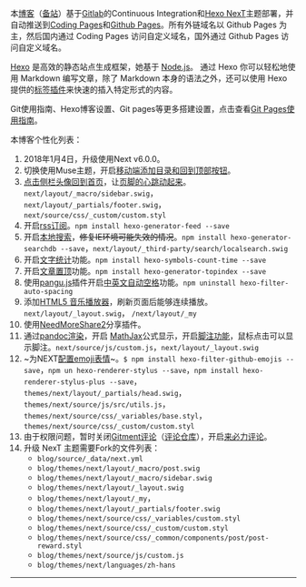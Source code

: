 
本[博客](https://sli1989.github.io)（[备站](https://sli1989.gitlab.io/)）基于[Gitlab](https://pages.gitlab.io/)的Continuous Integration和[Hexo NexT](https://theme-next.org/)主题部署，并自动推送到[Coding Pages](https://pages.coding.me/)和[Github Pages](https://pages.github.com/)。所有外链域名以 Github Pages 为主，然后国内通过 Coding Pages 访问自定义域名，国外通过 Github Pages 访问自定义域名。

[Hexo](https://hexo.io/zh-cn/) 是高效的静态站点生成框架，她基于 [Node.js](https://nodejs.org/)。 通过 Hexo 你可以轻松地使用 Markdown 编写文章，除了 Markdown 本身的语法之外，还可以使用 Hexo 提供的[标签插件](https://hexo.io/zh-cn/docs/tag-plugins.html)来快速的插入特定形式的内容。

Git使用指南、Hexo博客设置、Git pages等更多搭建设置，点击查看[Git Pages使用指南](https://sli1989.github.io/2017/04/02/github-for-win/)。

本博客个性化列表：

1. 2018年1月4日，升级使用Next v6.0.0。
1. 切换使用Muse主题，开启[移动端添加目录和回到顶部按钮](https://sli1989.github.io/2017/04/02/github-for-win/#hexo-mobile)。
1. [点击侧栏头像回到首页](https://sli1989.github.io/2017/04/02/github-for-win/#hexo-avatar)，让[页脚的心跳动起来](https://sli1989.github.io/2017/04/02/github-for-win/#hexo-heart)。`next/layout/_macro/sidebar.swig`，`next/layout/_partials/footer.swig`，`next/source/css/_custom/custom.styl`
1. 开启[rss订阅](https://sli1989.github.io/2017/04/02/github-for-win/#hexo-rss)。`npm install hexo-generator-feed --save`
2. 开启[本地搜索](https://sli1989.github.io/2017/04/02/github-for-win/#local-search)，~~修复IE环境可能失效的情况~~。`npm install hexo-generator-searchdb --save`，`next/layout/_third-party/search/localsearch.swig`
3. 开启[文字统计](https://sli1989.github.io/2017/04/02/github-for-win/#hexo-wordcount)功能。`npm install hexo-symbols-count-time --save`
4. 开启[文章置顶](https://sli1989.github.io/2017/04/02/github-for-win/#hexo-topindex)功能。`npm install hexo-generator-topindex --save`
5. 使用[pangu.js](https://github.com/vinta/pangu.js)插件开启[中英文自动空格](https://sli1989.github.io/2017/04/02/github-for-win/#hexo-spacing)功能。`npm uninstall hexo-filter-auto-spacing`
6. 添加[HTML5 音乐播放器](https://sli1989.github.io/2017/04/02/github-for-win/#h5palyer)，刷新页面后能够连续播放。`next/layout/_layout.swig`， `/next/layout/_my`
7. 使用[NeedMoreShare2](https://sli1989.github.io/2017/04/02/github-for-win/#hexo-share)分享插件。
8. 通过[pandoc渲染](https://sli1989.github.io/2016/10/17/markdown-user-guide/#hexo-pandoc)，开启 [MathJax](https://sli1989.github.io/2016/10/17/markdown-user-guide/#hexo-mathjax)公式显示，开启[脚注功能](https://sli1989.github.io/2016/10/17/markdown-user-guide/#hexo-footnotes)，鼠标点击可以显示脚注。`next/source/js/custom.js`，`next/layout/_layout.swig`
9. ~为NEXT[配置emoji表情](https://sli1989.github.io/2016/10/17/markdown-user-guide/#hexo-emoji)~。`$ npm install hexo-filter-github-emojis --save`，`npm un hexo-renderer-stylus --save`，`npm install hexo-renderer-stylus-plus --save`，`themes/next/layout/_partials/head.swig`，`themes/next/source/js/src/utils.js`，`themes/next/source/css/_variables/base.styl`，`themes/next/source/css/_custom/custom.styl`
1. 由于权限问题，暂时关闭[Gitment评论](https://sli1989.github.io/2017/04/02/github-for-win/#gitment)（[评论仓库](https://github.com/sli1989/gitment-comments/issues)），开启[来必力评论](http://www.hl10502.com/2017/03/24/hexo-config-livere/)。
1. 升级 NexT 主题需要Fork的文件列表：
    - `blog/source/_data/next.yml`
    - `blog/themes/next/layout/_macro/post.swig`
    - `blog/themes/next/layout/_macro/sidebar.swig`
    - `blog/themes/next/layout/_layout.swig`
    - `blog/themes/next/layout/_my`，
    - `blog/themes/next/layout/_partials/footer.swig`
    - `blog/themes/next/source/css/_variables/custom.styl`
    - `blog/themes/next/source/css/_custom/custom.styl`
    - `blog/themes/next/source/css/_common/components/post/post-reward.styl`
    - `blog/themes/next/source/js/custom.js`
    - `blog/themes/next/languages/zh-hans`

---
